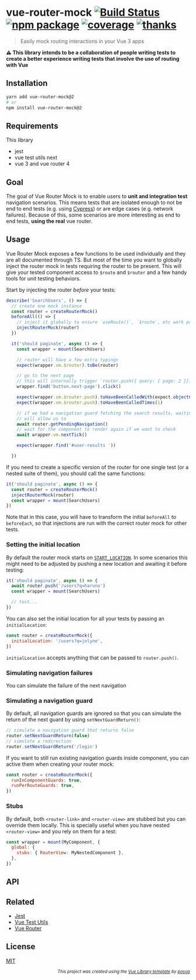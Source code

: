 # vue-router-mock [![Build Status](https://badgen.net/circleci/github/posva/vue-router-mock/v2)](https://circleci.com/gh/posva/vue-router-mock) [![npm package](https://badgen.net/npm/v/vue-router-mock)](https://www.npmjs.com/package/vue-router-mock) [![coverage](https://badgen.net/codecov/c/github/posva/vue-router-mock/v2)](https://codecov.io/github/posva/vue-router-mock) [![thanks](https://badgen.net/badge/thanks/♥/pink)](https://github.com/posva/thanks)

> Easily mock routing interactions in your Vue 3 apps

**⚠️ This library intends to be a collaboration of people writing tests to create a better experience writing tests that involve the use of routing with Vue**

## Installation

```sh
yarn add vue-router-mock@2
# or
npm install vue-router-mock@2
```

## Requirements

This library

- jest
- vue test utils next
- vue 3 and vue router 4

## Goal

The goal of Vue Router Mock is to enable users to **unit and integration test** navigation scenarios. This means tests that are isolated enough to not be end to end tests (e.g. using [Cypress](https://www.cypress.io/)) or are edge cases (e.g. network failures). Because of this, some scenarios are more interesting as end to end tests, **using the real** vue router.

## Usage

Vue Router Mock exposes a few functions to be used individually and they are all documented through TS. But most of the time you want to globally inject the router mock in tests requiring the router to be present. This will give your tested component access to `$route` and `$router` and a few handy tools for unit testing behaviors.

Start by injecting the router _before_ your tests:

```js
describe('SearchUsers', () => {
  // create one mock instance
  const router = createRouterMock()
  beforeAll(() => {
    // inject it globally to ensure `useRoute()`, `$route`, etc work properly and give you access to test specific functions
    injectRouterMock(router)
  })

  it('should paginate', async () => {
    const wrapper = mount(SearchUsers)

    // router will have a few extra typings
    expect(wrapper.vm.$router).toBe(router)

    // go to the next page
    // this will internally trigger `router.push({ query: { page: 2 }})`
    wrapper.find('button.next-page').click()

    expect(wrapper.vm.$router.push).toHaveBeenCalledWith(expect.objectContaining({ query: { page: 2 } }))
    expect(wrapper.vm.$router.push).toHaveBeenCalledTimes(1)

    // if we had a navigation guard fetching the search results, waiting for it to be done
    // will allow us to
    await router.getPendingNavigation()
    // wait for the component to render again if we want to check
    await wrapper.vm.nextTick()

    expect(wrapper.find('#user-results '))

  })
```

If you need to create a specific version of the router for one single test (or a nested suite of them), you should call the same functions:

```js
it('should paginate', async () => {
  const router = createRouterMock()
  injectRouterMock(router)
  const wrapper = mount(SearchUsers)
})
```

Note that in this case, you will have to transform the initial `beforeAll` to `beforeEach`, so that injections are run with the correct router mock for other tests.

### Setting the initial location

By default the router mock starts on [`START_LOCATION`](https://next.router.vuejs.org/api/#start-location). In some scenarios this might need to be adjusted by pushing a new location and awaiting it before testing:

```js
it('should paginate', async () => {
  await router.push('/users?q=haruno')
  const wrapper = mount(SearchUsers)

  // test...
})
```

You can also set the initial location for all your tests by passing an `initialLocation`:

```js
const router = createRouterMock({
  initialLocation: '/users?q=jolyne',
})
```

`initialLocation` accepts anything that can be passed to `router.push()`.

### Simulating navigation failures

You can simulate the failure of the next navigation

### Simulating a navigation guard

By default, all navigation guards are ignored so that you can simulate the return of the next guard by using `setNextGuardReturn()`:

```js
// simulate a navigation guard that returns false
router.setNextGuardReturn(false)
// simulate a redirection
router.setNextGuardReturn('/login')
```

If you want to still run existing navigation guards inside component, you can active them when creating your router mock:

```js
const router = createRouterMock({
  runInComponentGuards: true,
  runPerRouteGuards: true,
})
```

### Stubs

By default, both `<router-link>` and `<router-view>` are stubbed but you can override them locally. This is specially useful when you have nested `<router-view>` and you rely on them for a test:

```js
const wrapper = mount(MyComponent, {
  global: {
    stubs: { RouterView: MyNestedComponent },
  },
})
```

## API

## Related

- [Jest](#a)
- [Vue Test Utils](#a)
- [Vue Router](#a)

## License

[MIT](http://opensource.org/licenses/MIT)

<div align="right">
<sub><em>
This project was created using the <a href="https://github.com/posva/vue-ts-lib" rel="nofollow">Vue Library template</a> by <a href="https://github.com/posva" rel="nofollow">posva</a>
</em></sub>
</div>
